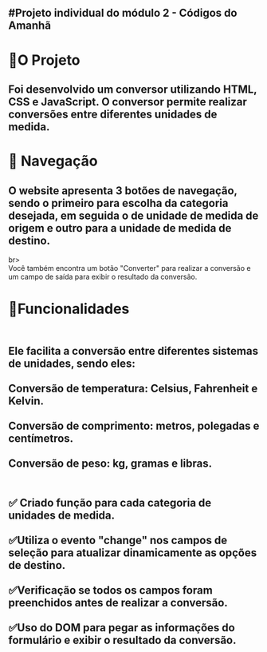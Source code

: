 <h2>#Projeto individual do módulo 2 - Códigos do Amanhã<h2>

<h1>🚀O Projeto</h1>
<h2>
Foi desenvolvido um conversor utilizando HTML, CSS e JavaScript. O conversor permite realizar conversões entre diferentes unidades de medida. </h2>

<h1>🚢 Navegação</h1>
  <h2>O website apresenta 3 botões de navegação, sendo o primeiro para escolha da categoria desejada, em seguida o de unidade de medida de origem e outro para a unidade de medida de destino.
<br></h2>br>
<br>Você também encontra um botão "Converter" para realizar a conversão e um campo de saída para exibir o resultado da conversão.</br></h2>

<h1>📃Funcionalidades </h1>
<h2><br>Ele facilita a conversão entre diferentes sistemas de unidades, sendo eles:</br>
<br>Conversão de temperatura: Celsius, Fahrenheit e Kelvin.</br>
<br>Conversão de comprimento: metros, polegadas e centímetros.</br>
<br>Conversão de peso: kg, gramas e libras.</br><h2>

<h2>
<br>✅ Criado função para cada categoria de unidades de medida. </br>
<br>✅Utiliza o evento "change" nos campos de seleção para atualizar dinamicamente as
opções de destino.</br>
<br>✅Verificação se todos os campos foram preenchidos antes de realizar a conversão.</br>
<br>✅Uso do DOM para pegar as informações do formulário e exibir o resultado da
conversão.</br>
</h2>
